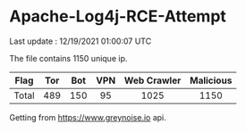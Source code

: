 
# Apache-Log4j-RCE-Attempt

Last update : 12/19/2021 01:00:07 UTC

The file contains 1150 unique ip.

| Flag | Tor | Bot | VPN | Web Crawler | Malicious |
| :-:  | :-: | :-: | :-: | :-:         | :-:       |
| Total| 489  | 150  | 95  | 1025          | 1150        |

Getting from https://www.greynoise.io api.